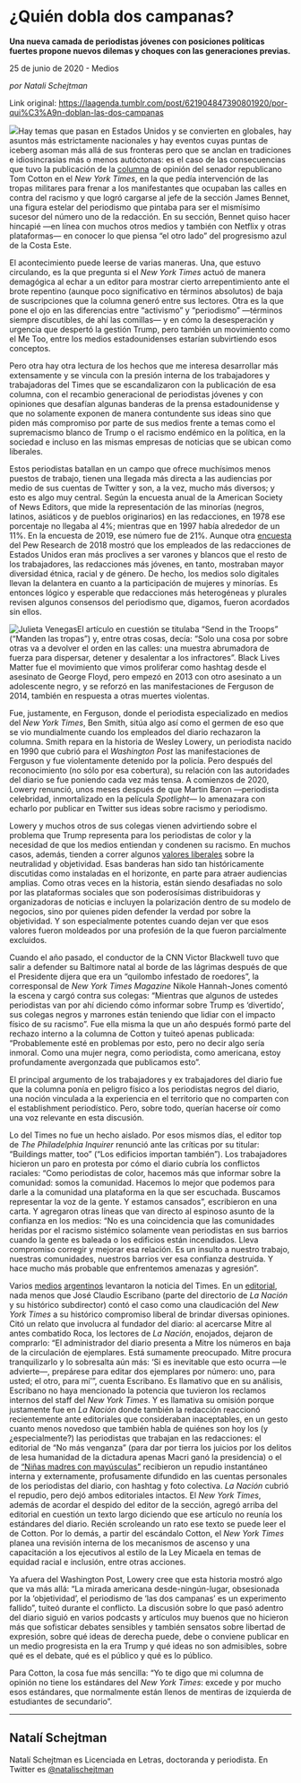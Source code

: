 # ¿Quién dobla dos campanas?

**Una nueva camada de periodistas jóvenes con posiciones políticas fuertes propone nuevos dilemas y choques con las generaciones previas.**

25 de junio de 2020 - Medios

_por Natali Schejtman_

Link original: https://laagenda.tumblr.com/post/621904847390801920/por-qui%C3%A9n-doblan-las-dos-campanas

![](https://64.media.tumblr.com/122d1880c9e4c7cad8006d610999aaef/bda0ab536b385b53-b3/s500x750/f5f4b44466cfd9d08b943354500e4dd74a84ba64.jpg)Hay temas que pasan en Estados Unidos y se convierten en globales, hay asuntos más estrictamente nacionales y hay eventos cuyas puntas de iceberg asoman más allá de sus fronteras pero que se anclan en tradiciones e idiosincrasias más o menos autóctonas: es el caso de las consecuencias que tuvo la publicación de la [columna](https://t.umblr.com/redirect?z=https%3A%2F%2Fwww.nytimes.com%2F2020%2F06%2F03%2Fopinion%2Ftom-cotton-protests-military.html&t=NDhiODE5NzQ1MmY5ZDM5NmYyOThhZmU0NjliNjdlMTQ1MmFjOTdjZSx4dlUwQUhybg%3D%3D&b=t%3AXDz46txpppLgDp7rJlWQpw&p=https%3A%2F%2Flaagenda.tumblr.com%2Fpost%2F621904847390801920%2Fpor-qui%25C3%25A9n-doblan-las-dos-campanas&m=1&ts=1705436709) de opinión del senador republicano Tom Cotton en el *New York Times*, en la que pedía intervención de las tropas militares para frenar a los manifestantes que ocupaban las calles en contra del racismo y que logró cargarse al jefe de la sección James Bennet, una figura estelar del periodismo que pintaba para ser el mismísimo sucesor del número uno de la redacción. En su sección, Bennet quiso hacer hincapié —en línea con muchos otros medios y también con Netflix y otras plataformas— en conocer lo que piensa “el otro lado” del progresismo azul de la Costa Este. 

El acontecimiento puede leerse de varias maneras. Una, que estuvo circulando, es la que pregunta si el *New York Times* actuó de manera demagógica al echar a un editor para mostrar cierto arrepentimiento ante el brote repentino (aunque poco significativo en términos absolutos) de baja de suscripciones que la columna generó entre sus lectores. Otra es la que pone el ojo en las diferencias entre “activismo” y “periodismo” —términos siempre discutibles, de ahí las comillas— y en cómo la desesperación y urgencia que despertó la gestión Trump, pero también un movimiento como el Me Too, entre los medios estadounidenses estarían subvirtiendo esos conceptos. 


Pero otra hay otra lectura de los hechos que me interesa desarrollar más extensamente y se vincula con la presión interna de los trabajadores y trabajadoras del Times que se escandalizaron con la publicación de esa columna, con el recambio generacional de periodistas jóvenes y con opiniones que desafían algunas banderas de la prensa estadounidense y que no solamente exponen de manera contundente sus ideas sino que piden más compromiso por parte de sus medios frente a temas como el supremacismo blanco de Trump o el racismo endémico en la política, en la sociedad e incluso en las mismas empresas de noticias que se ubican como liberales.

Estos periodistas batallan en un campo que ofrece muchísimos menos puestos de trabajo, tienen una llegada más directa a las audiencias por medio de sus cuentas de Twitter y son, a la vez, mucho más diversos; y esto es algo muy central. Según la encuesta anual de la American Society of News Editors, que mide la representación de las minorías (negros, latinos, asiáticos y de pueblos originarios) en las redacciones, en 1978 ese porcentaje no llegaba al 4%; mientras que en 1997 había alrededor de un 11%. En la encuesta de 2019, ese número fue de 21%. Aunque otra [encuesta](https://www.pewresearch.org/fact-tank/2018/11/02/newsroom-employees-are-less-diverse-than-u-s-workers-overall/) del Pew Research de 2018 mostró que los empleados de las redacciones de Estados Unidos eran más proclives a ser varones y blancos que el resto de los trabajadores, las redacciones más jóvenes, en tanto, mostraban mayor diversidad étnica, racial y de género. De hecho, los medios solo digitales llevan la delantera en cuanto a la participación de mujeres y minorías. Es entonces lógico y esperable que redacciones más heterogéneas y plurales revisen algunos consensos del periodismo que, digamos, fueron acordados sin ellos.

![Julieta Venegas](https://64.media.tumblr.com/23fcb54097c2fc0b749780076478cc66/bda0ab536b385b53-55/s250x400/e682f21b20eb83de7bb010e03dc9a3115823fab3.jpg)El artículo en cuestión se titulaba “Send in the Troops” (“Manden las tropas”) y, entre otras cosas, decía: “Solo una cosa por sobre otras va a devolver el orden en las calles: una muestra abrumadora de fuerza para dispersar, detener y desalentar a los infractores”. Black Lives Matter fue el movimiento que vimos proliferar como hashtag desde el asesinato de George Floyd, pero empezó en 2013 con otro asesinato a un adolescente negro, y se reforzó en las manifestaciones de Ferguson de 2014, también en respuesta a otras muertes violentas.


Fue, justamente, en Ferguson, donde el periodista especializado en medios del *New York Times*, Ben Smith, sitúa algo así como el germen de eso que se vio mundialmente cuando los empleados del diario rechazaron la columna. Smith repara en la historia de Wesley Lowery, un periodista nacido en 1990 que cubrió para el *Washington Post* las manifestaciones de Ferguson y fue violentamente detenido por la policía. Pero después del reconocimiento (no sólo por esa cobertura), su relación con las autoridades del diario se fue poniendo cada vez más tensa. A comienzos de 2020, Lowery renunció, unos meses después de que Martin Baron —periodista celebridad, inmortalizado en la película *Spotlight*— lo amenazara con echarlo por publicar en Twitter sus ideas sobre racismo y periodismo. 

Lowery y muchos otros de sus colegas vienen advirtiendo sobre el problema que Trump representa para los periodistas de color y la necesidad de que los medios entiendan y condenen su racismo. En muchos casos, además, tienden a correr algunos [valores liberales](https://www.hup.harvard.edu/catalog.php?isbn=9780674976658) sobre la neutralidad y objetividad. Esas banderas han sido tan históricamente discutidas como instaladas en el horizonte, en parte para atraer audiencias amplias. Como otras veces en la historia, están siendo desafiadas no solo por las plataformas sociales que son poderosísimas distribuidoras y organizadoras de noticias e incluyen la polarización dentro de su modelo de negocios, sino por quienes piden defender la verdad por sobre la objetividad. Y son especialmente potentes cuando dejan ver que esos valores fueron moldeados por una profesión de la que fueron parcialmente excluidos.

Cuando el año pasado, el conductor de la CNN Victor Blackwell tuvo que salir a defender su Baltimore natal al borde de las lágrimas después de que el Presidente dijera que era un “quilombo infestado de roedores”, la corresponsal de *New York Times Magazine* Nikole Hannah-Jones comentó la escena y cargó contra sus colegas: “Mientras que algunos de ustedes periodistas van por ahí diciendo cómo informar sobre Trump es ‘divertido’, sus colegas negros y marrones están teniendo que lidiar con el impacto físico de su racismo”. Fue ella misma la que un año después formó parte del rechazo interno a la columna de Cotton y tuiteó apenas publicada: “Probablemente esté en problemas por esto, pero no decir algo sería inmoral. Como una mujer negra, como periodista, como americana, estoy profundamente avergonzada que publicamos esto”.


El principal argumento de los trabajadores y ex trabajadores del diario fue que la columna ponía en peligro físico a los periodistas negros del diario, una noción vinculada a la experiencia en el territorio que no comparten con el establishment periodístico. Pero, sobre todo, querían hacerse oír como una voz relevante en esta discusión. 


Lo del Times no fue un hecho aislado. Por esos mismos días, el editor top de *The Philadelphia Inquirer* renunció ante las críticas por su titular: “Buildings matter, too” (“Los edificios importan también”). Los trabajadores hicieron un paro en protesta por cómo el diario cubría los conflictos raciales: “Como periodistas de color, hacemos más que informar sobre la comunidad: somos la comunidad. Hacemos lo mejor que podemos para darle a la comunidad una plataforma en la que ser escuchada. Buscamos representar la voz de la gente. Y estamos cansados”, escribieron en una carta. Y agregaron otras líneas que van directo al espinoso asunto de la confianza en los medios: “No es una coincidencia que las comunidades heridas por el racismo sistémico solamente vean periodistas en sus barrios cuando la gente es baleada o los edificios están incendiados. Lleva compromiso corregir y mejorar esa relación. Es un insulto a nuestro trabajo, nuestras comunidades, nuestros barrios ver esa confianza destruida. Y hace mucho más probable que enfrentemos amenazas y agresión”.

Varios [medios](https://www.tiempoar.com.ar/nota/el-senador-que-esta-a-la-derecha-de-trump-y-causo-una-crisis-en-el-the-new-york-times) [argentinos](https://www.infobae.com/opinion/2020/06/09/todos-nos-equivocamos-esta-vez-le-toco-al-new-york-times/) levantaron la noticia del Times. En un [editorial](https://www.lanacion.com.ar/el-mundo/el-caso-the-new-york-times-nid2379075), nada menos que José Claudio Escribano (parte del directorio de *La Nación* y su histórico subdirector) contó el caso como una claudicación del *New York Times* a su histórico compromiso liberal de brindar diversas opiniones. Citó un relato que involucra al fundador del diario: al acercarse Mitre al antes combatido Roca, los lectores de *La Nación*, enojados, dejaron de comprarlo: “El administrador del diario presenta a Mitre los números en baja de la circulación de ejemplares. Está sumamente preocupado. Mitre procura tranquilizarlo y lo sobresalta aún más: ‘Si es inevitable que esto ocurra —le advierte—, prepárese para editar dos ejemplares por número: uno, para usted; el otro, para mí’”, cuenta Escribano. Es llamativo que en su análisis, Escribano no haya mencionado la potencia que tuvieron los reclamos internos del staff del *New York Times*. Y es llamativa su omisión porque justamente fue en *La Nación* donde también la redacción reaccionó recientemente ante editoriales que consideraban inaceptables, en un gesto cuanto menos novedoso que también habla de quiénes son hoy los (y ¿especialmente?) las periodistas que trabajan en las redacciones: el editorial de “No más venganza” (para dar por tierra los juicios por los delitos de lesa humanidad de la dictadura apenas Macri ganó la presidencia) o el de [“Niñas madres con mayúsculas”](https://www.lanacion.com.ar/opinion/ninas-madres-con-mayusculas-nid2216199%0D%0A) recibieron un repudio instantáneo interna y externamente, profusamente difundido en las cuentas personales de los periodistas del diario, con hashtag y foto colectiva. *La Nación* cubrió el repudio, pero dejó ambos editoriales intactos. El *New York Times*, además de acordar el despido del editor de la sección, agregó arriba del editorial en cuestión un texto largo diciendo que ese artículo no reunía los estándares del diario. Recién scroleando un rato ese texto se puede leer el de Cotton. Por lo demás, a partir del escándalo Cotton, el *New York Times* planea una revisión interna de los mecanismos de ascenso y una capacitación a los ejecutivos al estilo de la Ley Micaela en temas de equidad racial e inclusión, entre otras acciones.

Ya afuera del Washington Post, Lowery cree que esta historia mostró algo que va más allá: “La mirada americana desde-ningún-lugar, obsesionada por la ‘objetividad’, el periodismo de ‘las dos campanas’ es un experimento fallido”, tuiteó durante el conflicto. La discusión sobre lo que pasó adentro del diario siguió en varios podcasts y artículos muy buenos que no hicieron más que sofisticar debates sensibles y también sensatos sobre libertad de expresión, sobre qué ideas de derecha puede, debe o conviene publicar en un medio progresista en la era Trump y qué ideas no son admisibles, sobre qué es el debate, qué es el público y qué es lo público. 


Para Cotton, la cosa fue más sencilla: “Yo te digo que mi columna de opinión no tiene los estándares del *New York Times*: excede y por mucho esos estándares, que normalmente están llenos de mentiras de izquierda de estudiantes de secundario”.




---

Natalí Schejtman
----------------

 Natalí Schejtman es Licenciada en Letras, doctoranda y periodista. En Twitter es [@natalischejtman](https://twitter.com/natalischejtman) 

